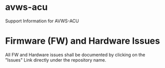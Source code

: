 # avws-acu
Support Information for AVWS-ACU

# Firmware (FW) and Hardware Issues
All FW and Hardware issues shall be documented by clicking on the "Issues" Link directly under the repository name.

